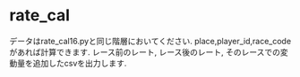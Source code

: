 # rate_cal

データはrate_cal16.pyと同じ階層においてください.
place,player_id,race_codeがあれば計算できます.
レース前のレート, レース後のレート, そのレースでの変動量を追加したcsvを出力します.

